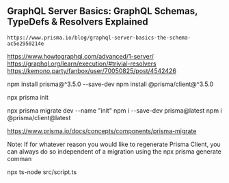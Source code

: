 ## GraphQL Server Basics: GraphQL Schemas, TypeDefs & Resolvers Explained

    https://www.prisma.io/blog/graphql-server-basics-the-schema-ac5e2950214e

https://www.howtographql.com/advanced/1-server/
https://graphql.org/learn/execution/#trivial-resolvers
https://kemono.party/fanbox/user/70050825/post/4542426

npm install prisma@^3.5.0 --save-dev
npm install @prisma/client@^3.5.0

npx prisma init

npx prisma migrate dev --name "init"
npm i --save-dev prisma@latest
npm i @prisma/client@latest

https://www.prisma.io/docs/concepts/components/prisma-migrate

Note: If for whatever reason you would like to regenerate Prisma Client, you can always do so independent of a migration using the npx prisma generate comman

npx ts-node src/script.ts
